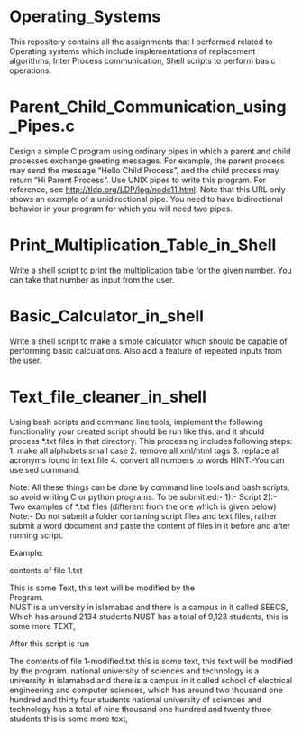 # Operating_Systems
This repository contains all the assignments that I performed related to Operating systems which include implementations of replacement algorithms, Inter Process communication, Shell scripts to perform basic operations.

# Parent_Child_Communication_using_Pipes.c
Design a simple C program using ordinary pipes in which a parent and child processes exchange greeting messages. For example, the parent process may send the message “Hello Child Process”, and the child process may return “Hi Parent Process”. Use UNIX pipes to write this program. For reference, see http://tldp.org/LDP/lpg/node11.html. Note that this URL only shows an example of a unidirectional pipe. You need to have bidirectional behavior in your program for which you will need two pipes.

# Print_Multiplication_Table_in_Shell
Write a shell script to print the multiplication table for the given number. You can take that number as input from the user.

# Basic_Calculator_in_shell
Write a shell script to  make a simple calculator which should be capable of performing basic calculations.
Also add a feature of repeated inputs from the user.

# Text_file_cleaner_in_shell
Using bash scripts and command line tools, implement the following functionality
your created script should be run like this: and it should process  *.txt files in that directory.
This processing includes following steps:
	1. make all alphabets small case
             2. remove all xml/html tags
	 3. replace all acronyms found in text file
             4. convert all numbers to words
HINT:-You can use sed command.


Note: 
All these things can be done by command line tools and bash scripts, so avoid writing C or python programs.
To be submitted:-
1):- Script 
2):- Two examples of *.txt files (different from the one  which is given below)
Note:- Do not submit a folder containing script files and text files, rather submit a word document and paste the content of files in it before and after running script.

Example:

contents of file 1.txt

<text> This is some Text, this text will be modified by the <br> Program. </br>
NUST is a university in islamabad and there is a campus in 
it called SEECS, Which has around 2134 students
NUST has a total of 9,123 students,
this is some more TEXT, </text>


After this script is run

The contents of file 1-modified.txt
this is some text, this text will be modified by the program.
national university of sciences and technology is a university in islamabad and there is a campus in it called school of electrical engineering and computer sciences, which has around two thousand one hundred and thirty four students
national university of sciences and technology has a total of nine thousand one hundred and twenty three students
this is some more text,
